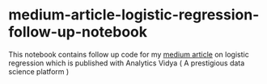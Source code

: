 # medium-article-logistic-regression-follow-up-notebook
This notebook contains follow up code for my [medium article](https://medium.com/analytics-vidhya/logistic-regression-bottoms-up-approach-feature-engineering-ideology-a-bonus-81807fa881be) on logistic regression which is published with Analytics Vidya ( A prestigious data science platform )

